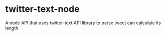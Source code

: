# twitter-text-node
A node API that uses twitter-text API library to parse tweet can calculate its length.
